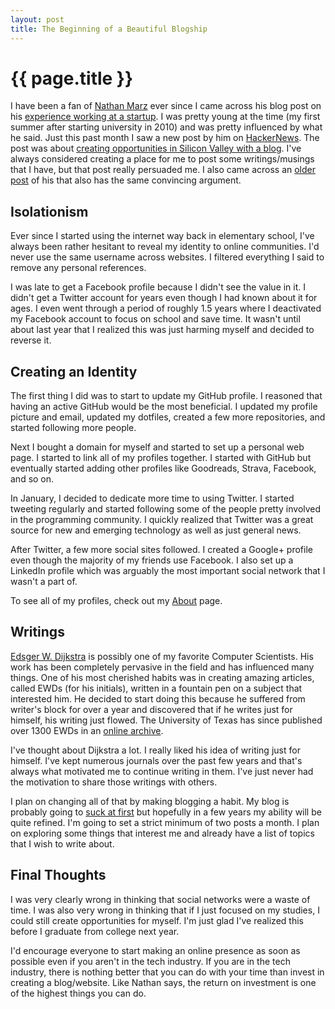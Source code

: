 ```yaml
---
layout: post
title: The Beginning of a Beautiful Blogship
---
```


{{ page.title }}
================

I have been a fan of [Nathan Marz][nmarz] ever since I came across his blog post
on his [experience working at a startup][experience]. I was pretty young at the
time (my first summer after starting university in 2010) and was pretty influenced by
what he said. Just this past month I saw a new post by him on [HackerNews][hn].
The post was about [creating opportunities in Silicon Valley with a
blog][breaking]. I've always considered creating a place for me to post some
writings/musings that I have, but that post really persuaded me. I also came
across an [older post][youshould] of his that also has the same convincing
argument.

Isolationism
------------

Ever since I started using the internet way back in elementary school, I've
always been rather hesitant to reveal my identity to online communities. I'd
never use the same username across websites. I filtered everything I said to
remove any personal references.

I was late to get a Facebook profile because I didn't see the value in it. I
didn't get a Twitter account for years even though I had known about it for
ages. I even went through a period of roughly 1.5 years where I deactivated my
Facebook account to focus on school and save time.  It wasn't until about last
year that I realized this was just harming myself and decided to reverse it.

Creating an Identity
--------------------

The first thing I did was to start to update my GitHub profile. I reasoned that
having an active GitHub would be the most beneficial. I updated my profile
picture and email, updated my dotfiles, created a few more repositories, and
started following more people.

Next I bought a domain for myself and started to set up a personal web page. I
started to link all of my profiles together. I started with GitHub but
eventually started adding other profiles like Goodreads, Strava, Facebook, and
so on.

In January, I decided to dedicate more time to using Twitter. I started tweeting
regularly and started following some of the people pretty involved in the
programming community. I quickly realized that Twitter was a great source for
new and emerging technology as well as just general news.

After Twitter, a few more social sites followed. I created a Google+ profile
even though the majority of my friends use Facebook. I also set up a LinkedIn
profile which was arguably the most important social network that I wasn't a
part of.

To see all of my profiles, check out my [About][about] page.

Writings
--------

[Edsger W. Dijkstra][dijkstra] is possibly one of my favorite Computer Scientists.
His work has been completely pervasive in the field and has influenced many
things. One of his most cherished habits was in creating amazing articles,
called EWDs (for his initials), written in a fountain pen on a subject that
interested him. He decided to start doing this because he suffered from writer's
block for over a year and discovered that if he writes just for himself, his
writing just flowed.  The University of Texas has since published over 1300 EWDs
in an [online archive][ewds].

I've thought about Dijkstra a lot. I really liked his idea of writing just for
himself. I've kept numerous journals over the past few years and that's always
what motivated me to continue writing in them. I've just never had the
motivation to share those writings with others.

I plan on changing all of that by making blogging a habit. My blog is probably
going to [suck at first][ira] but hopefully in a few years my ability will be
quite refined. I'm going to set a strict minimum of two posts a month. I plan on
exploring some things that interest me and already have a list of topics that I
wish to write about.

Final Thoughts
--------------

I was very clearly wrong in thinking that social networks were a waste of time.
I was also very wrong in thinking that if I just focused on my studies, I could
still create opportunities for myself. I'm just glad I've realized this before I
graduate from college next year.

I'd encourage everyone to start making an online presence as soon as possible
even if you aren't in the tech industry. If you are in the tech industry, there
is nothing better that you can do with your time than invest in creating a
blog/website. Like Nathan says, the return on investment is one of the highest
things you can do.

[nmarz]: https://twitter.com/nathanmarz
[experience]: http://nathanmarz.com/blog/my-experience-as-the-first-employee-of-a-y-combinator-startu.html
[hn]: http://news.ycombinator.com
[breaking]: http://nathanmarz.com/blog/break-into-silicon-valley-with-a-blog-1.html
[youshould]: http://nathanmarz.com/blog/you-should-blog-even-if-you-have-no-readers.html
[ewds]: http://www.cs.utexas.edu/users/EWD/
[ira]: http://vimeo.com/24715531
[dijkstra]: http://en.wikipedia.org/wiki/Edsger_W._Dijkstra
[about]: /about/
